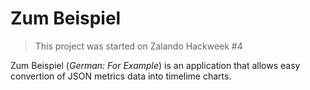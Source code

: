 Zum Beispiel
============
> This project was started on Zalando Hackweek #4

Zum Beispiel (*German: For Example*) is an application that allows easy convertion of JSON metrics data into timelime charts.

